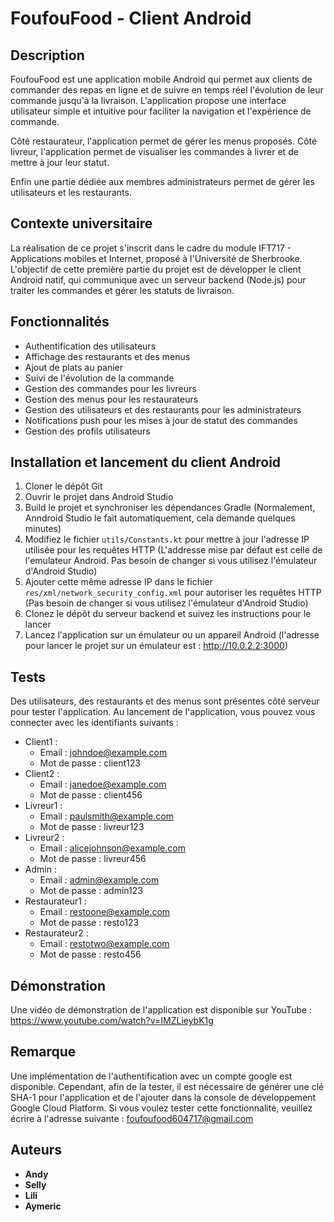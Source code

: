# FoufouFood - Client Android

## Description

FoufouFood est une application mobile Android qui permet aux clients de commander des repas en
ligne et de suivre en temps réel l'évolution de leur commande jusqu'à la livraison. L'application
propose une interface utilisateur simple et intuitive pour faciliter la navigation et l'expérience
de commande.

Côté restaurateur, l'application permet de gérer les menus proposés.
Côté livreur, l'application permet de visualiser les commandes à livrer et de mettre à jour leur
statut.

Enfin une partie dédiée aux membres administrateurs permet de gérer les utilisateurs et les
restaurants.

## Contexte universitaire

La réalisation de ce projet s'inscrit dans le cadre du module IFT717 - Applications mobiles et
Internet, proposé à l'Université de Sherbrooke.
L'objectif de cette première partie du projet est de développer le client Android natif, qui
communique avec un serveur backend (Node.js) pour traiter les commandes et gérer les statuts de
livraison.

## Fonctionnalités

- Authentification des utilisateurs
- Affichage des restaurants et des menus
- Ajout de plats au panier
- Suivi de l'évolution de la commande
- Gestion des commandes pour les livreurs
- Gestion des menus pour les restaurateurs
- Gestion des utilisateurs et des restaurants pour les administrateurs
- Notifications push pour les mises à jour de statut des commandes
- Gestion des profils utilisateurs

## Installation et lancement du client Android

1. Cloner le dépôt Git
2. Ouvrir le projet dans Android Studio
3. Build le projet et synchroniser les dépendances Gradle (Normalement, Anndroid Studio le fait automatiquement, cela demande quelques minutes)
4. Modifiez le fichier `utils/Constants.kt` pour mettre à jour l'adresse IP utilisée pour les requêtes
   HTTP (L'addresse mise par défaut est celle de l'emulateur Android. Pas besoin de changer si vous utilisez l'émulateur d'Android Studio)
5. Ajouter cette même adresse IP dans le fichier `res/xml/network_security_config.xml` pour autoriser les
   requêtes HTTP (Pas besoin de changer si vous utilisez l'émulateur d'Android Studio)
6. Clonez le dépôt du serveur backend et suivez les instructions pour le lancer
7. Lancez l'application sur un émulateur ou un appareil Android (l'adresse pour lancer le projet sur
   un émulateur est : http://10.0.2.2:3000)

## Tests 

Des utilisateurs, des restaurants et des menus sont présentes côté serveur pour tester l'application.
Au lancement de l'application, vous pouvez vous connecter avec les identifiants suivants :
- Client1 : 
  - Email : johndoe@example.com 
  - Mot de passe : client123
- Client2 : 
  - Email : janedoe@example.com
  - Mot de passe : client456
- Livreur1 :
  - Email : paulsmith@example.com
  - Mot de passe : livreur123
- Livreur2 :
  - Email : alicejohnson@example.com
  - Mot de passe : livreur456
- Admin :
  - Email : admin@example.com
  - Mot de passe : admin123
- Restaurateur1 :
  - Email : restoone@example.com
  - Mot de passe : resto123
- Restaurateur2 :
  - Email : restotwo@example.com
  - Mot de passe : resto456

## Démonstration

Une vidéo de démonstration de l'application est disponible sur YouTube :
https://www.youtube.com/watch?v=IMZLieybK1g

## Remarque

Une implémentation de l'authentification avec un compte google est disponible. 
Cependant, afin de la tester, il est nécessaire de générer une clé SHA-1 pour l'application et de
l'ajouter dans la console de développement Google Cloud Platform.
Si vous voulez tester cette fonctionnalité, veuillez écrire à l'adresse suivante :
foufoufood604717@gmail.com

## Auteurs

- **Andy**
- **Selly**
- **Lili**
- **Aymeric**